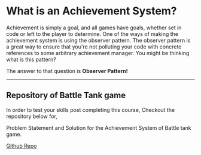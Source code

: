 # What is an Achievement System?

Achievement is simply a goal, and all games have goals, whether set in code or left to the player to determine. One of the ways of making the achievement system is using the observer pattern. The observer pattern is a great way to ensure that you're not polluting your code with concrete references to some arbitrary achievement manager. You might be thinking what is this pattern? 

The answer to that question is **Observer Pattern!**

---
## Repository of Battle Tank game
In order to test your skills post completing this course, Checkout the repository below for,

Problem Statement and Solution for the Achievement System of Battle tank game.

[Github Repo](https://github.com/outscal/Battle-Tank-Project-Achievement-System/tree/ProblemStatement/ProblemStatement)

